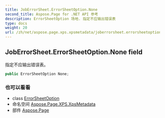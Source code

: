 ```yaml
---
title: JobErrorSheet.ErrorSheetOption.None
second_title: Aspose.Page for .NET API 参考
description: ErrorSheetOption 场地. 指定不应输出错误表
type: docs
weight: 20
url: /zh/net/aspose.page.xps.xpsmetadata/joberrorsheet.errorsheetoption/none/
---
```

## JobErrorSheet.ErrorSheetOption.None field

指定不应输出错误表。

```csharp
public ErrorSheetOption None;
```

### 也可以看看

* class [ErrorSheetOption](../)
* 命名空间 [Aspose.Page.XPS.XpsMetadata](../../joberrorsheet.errorsheetoption/)
* 部件 [Aspose.Page](../../../)


